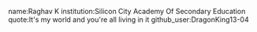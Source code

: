 name:Raghav K
institution:Silicon City Academy Of Secondary Education
quote:It's my world and you're all living in it
github_user:DragonKing13-04